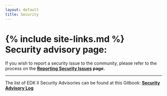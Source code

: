 ```yaml
---
layout: default
title: Security
---
```

{% include site-links.md %}
Security advisory page:
=======================

If you wish to report a security issue to the community, please refer to the process on the <b> [Reporting Security Issues]({{wiki}}/Reporting-Security-Issues) page.</b>

----

The list of EDK II Security Advisories can be found at this Gitbook: <b> [Security Advisory Log]( https://www.gitbook.com/book/edk2-docs/security-advisory/details)
